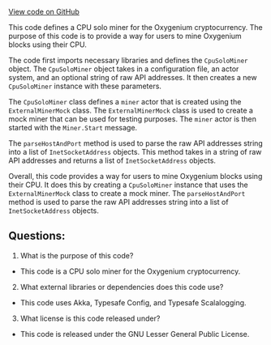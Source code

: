 [View code on GitHub](https://github.com/oxygenium/oxygenium/app/src/main/scala/org/oxygenium/app/CpuSoloMiner.scala)

This code defines a CPU solo miner for the Oxygenium cryptocurrency. The purpose of this code is to provide a way for users to mine Oxygenium blocks using their CPU. 

The code first imports necessary libraries and defines the `CpuSoloMiner` object. The `CpuSoloMiner` object takes in a configuration file, an actor system, and an optional string of raw API addresses. It then creates a new `CpuSoloMiner` instance with these parameters. 

The `CpuSoloMiner` class defines a `miner` actor that is created using the `ExternalMinerMock` class. The `ExternalMinerMock` class is used to create a mock miner that can be used for testing purposes. The `miner` actor is then started with the `Miner.Start` message. 

The `parseHostAndPort` method is used to parse the raw API addresses string into a list of `InetSocketAddress` objects. This method takes in a string of raw API addresses and returns a list of `InetSocketAddress` objects. 

Overall, this code provides a way for users to mine Oxygenium blocks using their CPU. It does this by creating a `CpuSoloMiner` instance that uses the `ExternalMinerMock` class to create a mock miner. The `parseHostAndPort` method is used to parse the raw API addresses string into a list of `InetSocketAddress` objects.
## Questions: 
 1. What is the purpose of this code?
- This code is a CPU solo miner for the Oxygenium cryptocurrency.

2. What external libraries or dependencies does this code use?
- This code uses Akka, Typesafe Config, and Typesafe Scalalogging.

3. What license is this code released under?
- This code is released under the GNU Lesser General Public License.